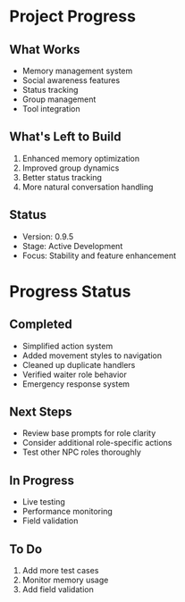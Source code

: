 # Project Progress

## What Works
- Memory management system
- Social awareness features
- Status tracking
- Group management
- Tool integration

## What's Left to Build
1. Enhanced memory optimization
2. Improved group dynamics
3. Better status tracking
4. More natural conversation handling

## Status
- Version: 0.9.5
- Stage: Active Development
- Focus: Stability and feature enhancement

# Progress Status

## Completed
- Simplified action system
- Added movement styles to navigation
- Cleaned up duplicate handlers
- Verified waiter role behavior
- Emergency response system

## Next Steps
- Review base prompts for role clarity
- Consider additional role-specific actions
- Test other NPC roles thoroughly

## In Progress
- Live testing
- Performance monitoring
- Field validation

## To Do
1. Add more test cases
2. Monitor memory usage
3. Add field validation 
